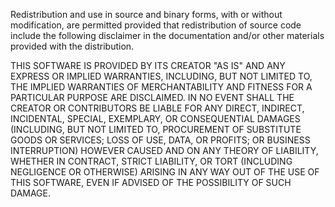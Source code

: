 Redistribution and use in source and binary forms, with or without
modification, are permitted provided that redistribution of source code include
the following disclaimer in the documentation and/or other materials provided
with the distribution.

THIS SOFTWARE IS PROVIDED BY ITS CREATOR "AS IS" AND
ANY EXPRESS OR IMPLIED WARRANTIES, INCLUDING, BUT NOT LIMITED TO, THE IMPLIED
WARRANTIES OF MERCHANTABILITY AND FITNESS FOR A PARTICULAR PURPOSE ARE
DISCLAIMED. IN NO EVENT SHALL THE CREATOR OR CONTRIBUTORS BE LIABLE FOR
ANY DIRECT, INDIRECT, INCIDENTAL, SPECIAL, EXEMPLARY, OR CONSEQUENTIAL DAMAGES
(INCLUDING, BUT NOT LIMITED TO, PROCUREMENT OF SUBSTITUTE GOODS OR SERVICES;
LOSS OF USE, DATA, OR PROFITS; OR BUSINESS INTERRUPTION) HOWEVER CAUSED AND
ON ANY THEORY OF LIABILITY, WHETHER IN CONTRACT, STRICT LIABILITY, OR TORT
(INCLUDING NEGLIGENCE OR OTHERWISE) ARISING IN ANY WAY OUT OF THE USE OF THIS
SOFTWARE, EVEN IF ADVISED OF THE POSSIBILITY OF SUCH DAMAGE.
